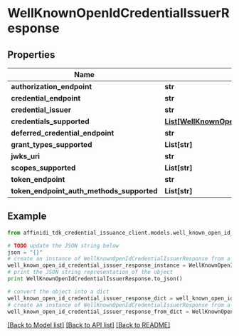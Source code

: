 # WellKnownOpenIdCredentialIssuerResponse

## Properties

| Name                                      | Type                                                                                                                                              | Description | Notes      |
| ----------------------------------------- | ------------------------------------------------------------------------------------------------------------------------------------------------- | ----------- | ---------- |
| **authorization_endpoint**                | **str**                                                                                                                                           |             | [optional] |
| **credential_endpoint**                   | **str**                                                                                                                                           |             | [optional] |
| **credential_issuer**                     | **str**                                                                                                                                           |             | [optional] |
| **credentials_supported**                 | [**List[WellKnownOpenIdCredentialIssuerResponseCredentialsSupportedInner]**](WellKnownOpenIdCredentialIssuerResponseCredentialsSupportedInner.md) |             | [optional] |
| **deferred_credential_endpoint**          | **str**                                                                                                                                           |             | [optional] |
| **grant_types_supported**                 | **List[str]**                                                                                                                                     |             | [optional] |
| **jwks_uri**                              | **str**                                                                                                                                           |             | [optional] |
| **scopes_supported**                      | **List[str]**                                                                                                                                     |             | [optional] |
| **token_endpoint**                        | **str**                                                                                                                                           |             | [optional] |
| **token_endpoint_auth_methods_supported** | **List[str]**                                                                                                                                     |             | [optional] |

## Example

```python
from affinidi_tdk_credential_issuance_client.models.well_known_open_id_credential_issuer_response import WellKnownOpenIdCredentialIssuerResponse

# TODO update the JSON string below
json = "{}"
# create an instance of WellKnownOpenIdCredentialIssuerResponse from a JSON string
well_known_open_id_credential_issuer_response_instance = WellKnownOpenIdCredentialIssuerResponse.from_json(json)
# print the JSON string representation of the object
print WellKnownOpenIdCredentialIssuerResponse.to_json()

# convert the object into a dict
well_known_open_id_credential_issuer_response_dict = well_known_open_id_credential_issuer_response_instance.to_dict()
# create an instance of WellKnownOpenIdCredentialIssuerResponse from a dict
well_known_open_id_credential_issuer_response_from_dict = WellKnownOpenIdCredentialIssuerResponse.from_dict(well_known_open_id_credential_issuer_response_dict)
```

[[Back to Model list]](../README.md#documentation-for-models) [[Back to API list]](../README.md#documentation-for-api-endpoints) [[Back to README]](../README.md)
